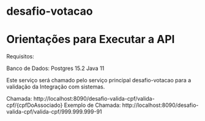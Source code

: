 # desafio-votacao
# Orientações para Executar a API

Requisitos:

Banco de Dados: Postgres 15.2
Java 11

Este serviço será chamado pelo serviço principal desafio-votacao para a validação da Integração com sistemas.

Chamada: http://localhost:8090/desafio-valida-cpf/valida-cpf/{cpfDoAssociado}
Exemplo de Chamada: http://localhost:8090/desafio-valida-cpf/valida-cpf/999.999.999-91